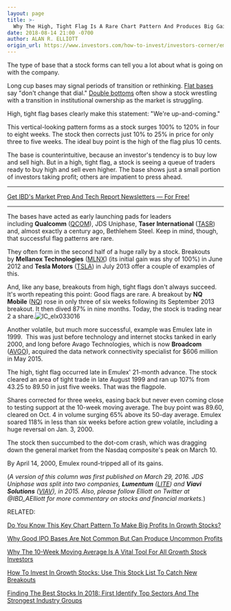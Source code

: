 ```yaml
---
layout: page
title: >-
  Why The High, Tight Flag Is A Rare Chart Pattern And Produces Big Gains
date: 2018-08-14 21:00 -0700
author: ALAN R. ELLIOTT
origin_url: https://www.investors.com/how-to-invest/investors-corner/emulex-hoisted-a-high-tight-signal-flag-before-its-breakout
---
```





The type of base that a stock forms can tell you a lot about what is going on with the company.




Long cup bases may signal periods of transition or rethinking. [Flat bases](https://www.investors.com/how-to-invest/investors-corner/when-to-buy-the-basics-of-a-flat-base-a-super-growth-stock-pattern/) say "don't change that dial." [Double bottoms](https://www.investors.com/how-to-invest/investors-corner/what-is-double-bottom-base-biotech-stocks/) often show a stock wrestling with a transition in institutional ownership as the market is struggling.


High, tight flag bases clearly make this statement: "We're up-and-coming."


This vertical-looking pattern forms as a stock surges 100% to 120% in four to eight weeks. The stock then corrects just 10% to 25% in price for only three to five weeks. The ideal buy point is the high of the flag plus 10 cents.


The base is counterintuitive, because an investor's tendency is to buy low and sell high. But in a high, tight flag, a stock is seeing a queue of traders ready to buy high and sell even higher. The base shows just a small portion of investors taking profit; others are impatient to press ahead.




---


[Get IBD's Market Prep And Tech Report Newsletters — For Free!](https://shop.investors.com/offer/splashresponsive.aspx?id=ibd-newsletters&src=A00332A&intcode=NewsletterSignup_Editorial_Get)


---


The bases have acted as early launching pads for leaders including **Qualcomm** ([QCOM](https://research.investors.com/quote.aspx?symbol=QCOM)), JDS Uniphase, **Taser International** ([TASR](https://research.investors.com/quote.aspx?symbol=TASR)) and, almost exactly a century ago, Bethlehem Steel. Keep in mind, though, that successful flag patterns are rare.


They often form in the second half of a huge rally by a stock. Breakouts by **Mellanox Technologies** ([MLNX](https://research.investors.com/quote.aspx?symbol=MLNX)) (its initial gain was shy of 100%) in June 2012 and **Tesla Motors** ([TSLA](https://research.investors.com/quote.aspx?symbol=TSLA)) in July 2013 offer a couple of examples of this.


And, like any base, breakouts from high, tight flags don't always succeed. It's worth repeating this point: Good flags are rare. A breakout by **NQ Mobile** ([NQ](https://research.investors.com/quote.aspx?symbol=NQ)) rose in only three of six weeks following its September 2013 breakout. It then dived 87% in nine months. Today, the stock is trading near 2 a share.![IC_elx033016](https://www.investors.com/wp-content/uploads/2016/03/IC_elx033016-537x1024.jpg)


Another volatile, but much more successful, example was Emulex late in 1999.  This was just before technology and internet stocks tanked in early 2000, and long before Avago Technologies, which is now **Broadcom** ([AVGO](https://research.investors.com/quote.aspx?symbol=AVGO)), acquired the data network connectivity specialist for \$606 million in May 2015.


The high, tight flag occurred late in Emulex' 21-month advance. The stock cleared an area of tight trade in late August 1999 and ran up 107% from 43.25 to 89.50 in just five weeks. That was the flagpole.


Shares corrected for three weeks, easing back but never even coming close to testing support at the 10-week moving average. The buy point was 89.60, cleared on Oct. 4 in volume surging 65% above its 50-day average. Emulex soared 118% in less than six weeks before action grew volatile, including a huge reversal on Jan. 3, 2000.


The stock then succumbed to the dot-com crash, which was dragging down the general market from the Nasdaq composite's peak on March 10.


By April 14, 2000, Emulex round-tripped all of its gains.


(*A version of this column was first published on March 29, 2016. JDS Uniphase was split into two companies, **Lumentum** ([LITE](https://research.investors.com/quote.aspx?symbol=LITE)) and **Viavi Solutions** ([VIAV](https://research.investors.com/quote.aspx?symbol=VIAV)), in 2015. Also, please follow Elliott on Twitter at @IBD\_AElliott for more commentary on stocks and financial markets.*)


RELATED:


[Do You Know This Key Chart Pattern To Make Big Profits In Growth Stocks?](https://www.investors.com/how-to-invest/investors-corner/the-basics-how-to-analyze-a-stocks-cup-with-handle/)


[Why Good IPO Bases Are Not Common But Can Produce Uncommon Profits](https://www.investors.com/how-to-invest/investors-corner/ipo-bases-rich-gains/)


[Why The 10-Week Moving Average Is A Vital Tool For All Growth Stock Investors](https://www.investors.com/how-to-invest/investors-corner/searching-for-a-new-buy-point-watch-tests-of-the-10-week-moving-average/)


[How To Invest In Growth Stocks: Use This Stock List To Catch New Breakouts](https://research.investors.com/stock-lists/stock-spotlight/)


[Finding The Best Stocks In 2018: First Identify Top Sectors And The Strongest Industry Groups](https://www.investors.com/ibd-data-tables/)




